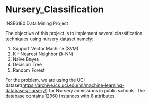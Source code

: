 # Nursery_Classification
INSE6180 Data Mining Project

The objective of this project is to implement several classification techniques using nursery dataset namely:
1) Support Vector Machine (SVM)
2) K – Nearest Neighbor (k-NN)
3) Naïve Bayes
4) Decision Tree
5) Random Forest

For the problem, we are using the UCI dataset(https://archive.ics.uci.edu/ml/machine-learning-databases/nursery/) for Nursery admissions in public schools. 
The database contains 12960 instances with 8 attributes.
